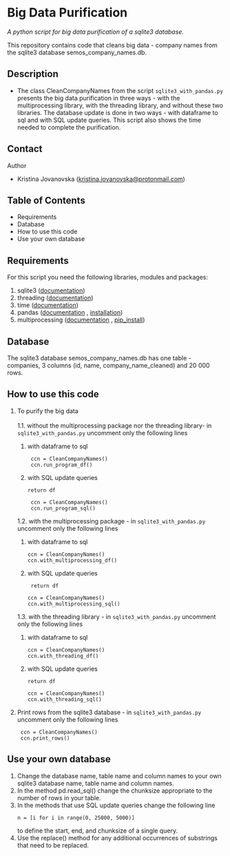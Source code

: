 # Big Data Purification 

*A python script for big data purification of a sqlite3 database.*

This repository contains code that cleans big data -
company names from the sqlite3 database
semos_company_names.db.

## Description
* The class CleanCompanyNames from the script
`sqlite3_with_pandas.py` presents the big data purification
in three ways - with the multiprocessing library,
with the threading library, and without these two libraries.
The database update is done in two ways - with dataframe to sql
and with SQL update queries.
This script also shows the time needed to complete the purification.

## Contact
Author
* Kristina Jovanovska (kristina.jovanovska@protonmail.com)

## Table of Contents 
* Requirements
* Database 
* How to use this code 
* Use your own database

## Requirements
For this script you need the following libraries, modules and packages:

1. sqlite3 ([documentation](https://docs.python.org/3/library/sqlite3.html))
2. threading ([documentation](https://docs.python.org/3/library/threading.html))
3. time ([documentation](https://docs.python.org/3/library/time.html))
4. pandas ([documentation](https://pandas.pydata.org/docs/user_guide/index.html) \, [installation](https://pandas.pydata.org/docs/getting_started/install.html))
5. multiprocessing ([documentation](https://docs.python.org/3/library/multiprocessing.html) \,  [pip_install](https://pypi.org/project/multiprocessing/))



## Database
The sqlite3 database semos_company_names.db
has one table - companies, 3 columns
(id, name, company_name_cleaned) and 20 000 rows.

## How to use this code 
1. To purify the big data \
   \
     1.1. without the multiprocessing package nor the threading library- in `sqlite3_with_pandas.py` 
     uncomment only the following lines 
   1. with dataframe to sql
       ```
        ccn = CleanCompanyNames()
        ccn.run_program_df()
        ``` 
   2. with SQL update queries
       ```
       return df 
       ```
      
       ```
        ccn = CleanCompanyNames()
        ccn.run_program_sql()
        ```
      
   1.2. with the multiprocessing package - in `sqlite3_with_pandas.py`
       uncomment only the following lines
   1. with dataframe to sql
      ```
      ccn = CleanCompanyNames()
      ccn.with_multiprocessing_df()
      ```
   2. with SQL update queries
      ```
       return df 
       ```
      
       ```
       ccn = CleanCompanyNames()
       ccn.with_multiprocessing_sql()
       ```
   1.3. with the threading library - in `sqlite3_with_pandas.py`
           uncomment only the following lines 
   1. with dataframe to sql
       ```
       ccn = CleanCompanyNames()
       ccn.with_threading_df()
       ```
   2. with SQL update queries
       ```
       return df 
       ```
      
       ```
       ccn = CleanCompanyNames()
       ccn.with_threading_sql()
       ```
3. Print rows from the sqlite3 database - in `sqlite3_with_pandas.py`
     uncomment only the following lines    
    ```
     ccn = CleanCompanyNames()
     ccn.print_rows()
    ```

## Use your own database
1. Change the database name, table name and column names
to your own sqlite3 database name, table name and column names.
2. In the method pd.read_sql() change the chunksize 
appropriate to the number of rows in your table.
3. In the methods that use SQL update queries
change the following line
    ```
    n = [i for i in range(0, 25000, 5000)]
    ```
    to define the start, end, and chunksize of a single query.
4. Use the replace() method for any additional occurrences
of substrings that need to be replaced.